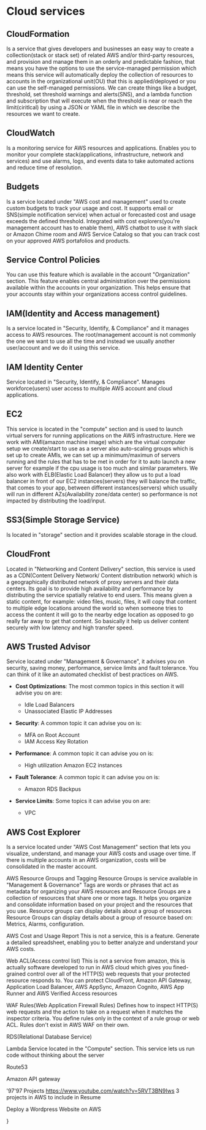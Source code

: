 # Cloud services

## CloudFormation
Is a service that gives developers and businesses an easy way to create a collection(stack or stack set) of related AWS and/or third-party resources, and provision and manage them in an orderly and predictable fashion, that means you have the options to use the service-managed permission which means this service will automatically deploy the collection of resources to accounts in the organizational unit(OU) that this is applied/deployed or you can use the self-managed permissions. We can create things like a budget, threshold, set threshold warnings and alerts(SNS), and a lambda function and subscription that will execute when the threshold is near or reach the limit(ciritlcal) by using a JSON or YAML  file in which we describe the resources we want to create.

## CloudWatch
Is a monitoring service for AWS resources and applications. Enables you to monitor your complete stack(applications, infrastructure, network and services) and use alarms, logs, and events data to take automated actions and reduce time of resolution.

## Budgets
Is a service located under "AWS cost and management" used to create custom budgets to track your usage and cost. It supports email or SNS(simple notification service) when actual or forecasted cost and usage exceeds the defined threshold. Integrated with cost explorers(you're management account has to enable them), AWS chatbot to use it with slack or Amazon Chime room and AWS Service Catalog so that you can track cost on your approved AWS portafolios and products.

## Service Control Policies
You can use this feature which is available in the account "Organization" section. This feature enables central administration over the permissions available within the accounts in your organization. This helps ensure that your accounts stay within your organizations access control guidelines.

## IAM(Identity and Access management)
Is a service located in "Security, Identify, & Compliance" and it manages access to AWS resources. The root/management account is not commonly the one we want to use all the time and instead we usually another user/account and we do it using this service. 

## IAM Identity Center
Service located in "Security, Identify, & Compliance". Manages workforce(users) user access to multiple AWS account and cloud applications.

## EC2
This service is located in the "compute" section and is used to launch virtual servers for running applications on the AWS infrastructure. Here we work with AMI(amazon machine image) which are the virtual computer setup we create/start to use as a server also auto-scaling groups which is set up to create AMIs, we can set up a minimum/maximun of servers running and the rules that has to be met in order for it to auto launch a new server for example if the cpu usage is too much and similar parameters. We also work with ELB(Elastic Load Balancer) they allow us to put a load balancer in front of our EC2 instances(servers) they will balance the traffic, that comes to your app, between different instances(servers) which usually will run in different AZs(Availability zone/data center) so performance is not impacted by distributing the load/input.

## SS3(Simple Storage Service)
Is located in "storage" section and it provides scalable storage in the cloud.

## CloudFront
Located in "Networking and Content Delivery" section, this service is used as a CDN(Content Delivery Network/ Content distribution network) which is a geographically distributed network of proxy servers and their data centers. Its goal is to provide high availability and performance by distributing the service spatially relative to end users. This means given a static content, for example: video files, music, files, it will copy that content to multiple edge locations around the world so when someone tries to access the content it will go to the nearby edge location as opposed to go really far away to get that content. So basically it help us deliver content securely with low latency and high transfer speed.

## AWS Trusted Advisor
Service located under "Management & Governance", it advises you on security, saving money, performance, service limits and fault tolerance. You can think of it like an automated checklist of best practices on AWS.

- **Cost Optimizations**: The most common topics in this section it will advise you on are:
	- Idle Load Balancers
	- Unassociated Elastic IP Addresses

- **Security**: A common topic it can advise you on is:
	- MFA on Root Account
	- IAM Access Key Rotation

- **Performance**: A common topic it can advise you on is:
	- High utilization Amazon EC2 instances

- **Fault Tolerance**: A common topic it can advise you on is:
	- Amazon RDS Backpus

- **Service Limits**: Some topics it can advise you on are:
	- VPC 

## AWS Cost Explorer
Is a service located under "AWS Cost Management" section that lets you visualize, understand, and manage your AWS costs and usage over time. If there is multiple accounts in an AWS organization, costs will be consolidated in the master account.

AWS Resource Groups and Tagging
Resource Groups is service available in "Management & Governance" Tags are words or phrases that act as metadata for organizing your AWS resources and Resource Groups are a collection of resources that share one or more tags. It helps you organize and consolidate information based on your project and the resources that you use. Resource groups can display details about a group of resources Resource Groups can display details about a group of resource based on: Metrics, Alarms, configuration.

AWS Cost and Usage Report
This is not a service, this is a feature. Generate a detailed spreadsheet, enabling you to better analyze and understand your AWS costs.

Web ACL(Access control list)
This is not a service from amazon, this is actually software developed to run in AWS cloud which gives you fined-grained control over all of the HTTP(S) web requests that your protected resource responds to. You can protect CloudFront, Amazon API Gateway, Application Load Balancer, AWS AppSync, Amazon Cognito, AWS App Runner and AWS Verified Access resources

WAF Rules(Web Application Firewall Rules)
Defines how to inspect HTTP(S) web requests and the action to take on a request when it matches the inspector criteria. You define rules only in the context of a rule group or web ACL. Rules don't exist in AWS WAF on their own.

RDS(Relational Database Service)

Lambda
Service located in the "Compute" section. This service lets us run code without thinking about the server

Route53

Amazon API gateway


'97'97
Projects
https://www.youtube.com/watch?v=5RVT3BN9Iws 3 projects in AWS to include in Resume

Deploy a Wordpress Website on AWS
















}